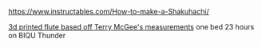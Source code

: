https://www.instructables.com/How-to-make-a-Shakuhachi/

[3d printed flute based off Terry McGee's measurements](https://www.myminifactory.com/object/3d-print-irish-d-flute-118831) one bed 23 hours on BIQU Thunder  

